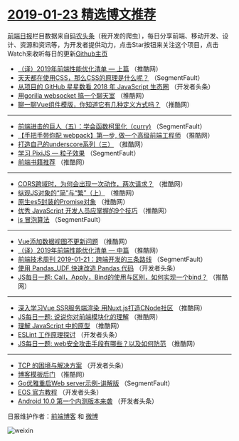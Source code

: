 # [2019-01-23 精选博文推荐](https://toutiao.qdkfweb.cn/date/2019/01/23)

[前端日报](https://qdkfweb.cn/c/news)栏目数据来自[码农头条](https://toutiao.qdkfweb.cn/)（我开发的爬虫），每日分享前端、移动开发、设计、资源和资讯等，为开发者提供动力，点击Star按钮来关注这个项目，点击Watch来收听每日的更新[Github主页](https://github.com/kujian/frontendDaily)
* [（译）2019年前端性能优化清单 — 上篇](https://toutiao.qdkfweb.cn/98804.html) （推酷网）
* [天天都在使用CSS，那么CSS的原理是什么呢？](https://toutiao.qdkfweb.cn/98721.html) （SegmentFault）
* [从项目的 GitHub 星星数看 2018 年 JavaScript 生态圈](https://toutiao.qdkfweb.cn/98744.html) （开发者头条）
* [用gorilla websocket 搞一个聊天室](https://toutiao.qdkfweb.cn/98818.html) （推酷网）
* [聊一聊Vue组件模版，你知道它有几种定义方式吗？](https://toutiao.qdkfweb.cn/98805.html) （推酷网）

***
* [前端进击的巨人（五）：学会函数柯里化（curry)](https://toutiao.qdkfweb.cn/98720.html) （SegmentFault）
* [【手把手带你配 webpack】第一步, 做一个高级前端工程师](https://toutiao.qdkfweb.cn/98801.html) （推酷网）
* [打造自己的underscore系列（三）](https://toutiao.qdkfweb.cn/98816.html) （推酷网）
* [学习 PixiJS — 粒子效果](https://toutiao.qdkfweb.cn/98730.html) （SegmentFault）
* [前端书籍推荐](https://toutiao.qdkfweb.cn/98872.html) （推酷网）

***
* [CORS跨域时，为何会出现一次动作，两次请求？](https://toutiao.qdkfweb.cn/98806.html) （推酷网）
* [纵观JS对象的“简”与“繁”（上）](https://toutiao.qdkfweb.cn/98863.html) （推酷网）
* [原生es5封装的Promise对象](https://toutiao.qdkfweb.cn/98807.html) （推酷网）
* [优秀 JavaScript 开发人员应掌握的9个技巧](https://toutiao.qdkfweb.cn/98808.html) （推酷网）
* [js 冒泡算法](https://toutiao.qdkfweb.cn/98734.html) （SegmentFault）

***
* [Vue添加数据视图不更新问题](https://toutiao.qdkfweb.cn/98855.html) （推酷网）
* [（译）2019年前端性能优化清单 — 中篇](https://toutiao.qdkfweb.cn/98857.html) （推酷网）
* [前端技术周刊 2019-01-21：跨端开发的三条路线](https://toutiao.qdkfweb.cn/98727.html) （SegmentFault）
* [使用 Pandas_UDF 快速改造 Pandas 代码](https://toutiao.qdkfweb.cn/98759.html) （开发者头条）
* [JS每日一题: Call，Apply，Bind的使用与区别，如何实现一个bind？](https://toutiao.qdkfweb.cn/98858.html) （推酷网）

***
* [深入学习Vue SSR服务端渲染 用Nuxt.js打造CNode社区](https://toutiao.qdkfweb.cn/98814.html) （推酷网）
* [JS每日一题: 说说你对前端模块化的理解](https://toutiao.qdkfweb.cn/98859.html) （推酷网）
* [理解 JavaScript 中的原型](https://toutiao.qdkfweb.cn/98803.html) （推酷网）
* [ESLint 工作原理探讨](https://toutiao.qdkfweb.cn/98761.html) （开发者头条）
* [JS每日一题: web安全攻击手段有哪些？以及如何防范](https://toutiao.qdkfweb.cn/98860.html) （推酷网）

***
* [TCP 的困境与解决方案](https://toutiao.qdkfweb.cn/98740.html) （开发者头条）
* [博客模板后门](https://toutiao.qdkfweb.cn/98871.html) （推酷网）
* [Go优雅重启Web server示例-讲解版](https://toutiao.qdkfweb.cn/98719.html) （SegmentFault）
* [EOS 官方教程](https://toutiao.qdkfweb.cn/98751.html) （开发者头条）
* [Android 10.0 第一个内测版本来袭](https://toutiao.qdkfweb.cn/98762.html) （开发者头条）

日报维护作者：[前端博客](https://qdkfweb.cn/) 和 [微博](https://qdkfweb.cn/go/weibo)

![weixin](https://user-images.githubusercontent.com/3055447/38468989-651132ac-3b80-11e8-8e6b-15122322a9d7.png)